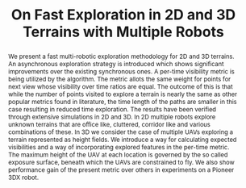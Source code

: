 ---
layout: project-page-new
title: "On Fast Exploration in 2D and 3D Terrains with Multiple Robots"
authors:
  - name: Rahul Sawhney
    sup: #
  - name: K. Madhava Krishna
    sup: #
  - name: Kannan Srinathan
    sup: #
affiliations:
  - name: IIIT Hyderabad, India
    link: https://robotics.iiit.ac.in
    sup: #
permalink: publications/2009/Sawhney_On-Fast-Exploration
abstract: "We present a fast multi-robotic exploration methodology for 2D and 3D terrains. An asynchronous exploration strategy is introduced which shows significant improvements over the
existing synchronous ones. A per-time visibility metric is being utilized by the algorithm. The metric allots the same weight for points for next view whose visibility over time ratios are equal.
The outcome of this is that while the number of points visited to explore a terrain is nearly the same as other popular metrics found in literature, the time length of the paths are smaller in
this case resulting in reduced time exploration. The results have been verified through extensive simulations in 2D and 3D. In 2D multiple robots explore unknown terrains that are office like,
cluttered, corridor like and various combinations of these. In 3D we consider the case of multiple UAVs exploring a terrain represented as height fields. We introduce a way for calculating
expected visibilities and a way of incorporating explored features in the per-time metric. The maximum height of the UAV at each location is governed by the so called exposure surface, beneath
which the UAVs are constrained to fly. We also show performance gain of the present metric over others in experiments on a Pioneer 3DX robot. "
paper: https://robotics.iiit.ac.in/uploads/Main/Publications/2009_2.pdf
# iframe: https://www.youtube.com/embed/jhjskX4FQwA

---